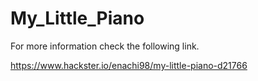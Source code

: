 # My_Little_Piano

For more information check the following link.

https://www.hackster.io/enachi98/my-little-piano-d21766